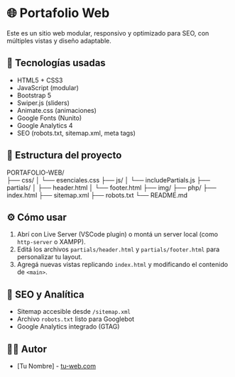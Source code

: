 # 🌐 Portafolio Web

Este es un sitio web modular, responsivo y optimizado para SEO, con múltiples vistas y diseño adaptable.

## 🚀 Tecnologías usadas

- HTML5 + CSS3
- JavaScript (modular)
- Bootstrap 5
- Swiper.js (sliders)
- Animate.css (animaciones)
- Google Fonts (Nunito)
- Google Analytics 4
- SEO (robots.txt, sitemap.xml, meta tags)

## 📁 Estructura del proyecto

PORTAFOLIO-WEB/  
                ├── css/ 
                │ └── esenciales.css 
                ├── js/ 
                │ └── includePartials.js 
                ├── partials/ 
                │ ├── header.html 
                │ └── footer.html 
                ├── img/ 
                ├── php/ 
                ├── index.html 
                ├── sitemap.xml 
                ├── robots.txt 
                └── README.md


## ⚙️ Cómo usar

1. Abrí con Live Server (VSCode plugin) o montá un server local (como `http-server` o XAMPP).
2. Editá los archivos `partials/header.html` y `partials/footer.html` para personalizar tu layout.
3. Agregá nuevas vistas replicando `index.html` y modificando el contenido de `<main>`.

## 📡 SEO y Analítica

- Sitemap accesible desde `/sitemap.xml`
- Archivo `robots.txt` listo para Googlebot
- Google Analytics integrado (GTAG)

## 🧑‍💻 Autor

- [Tu Nombre] - [tu-web.com](https://tu-web.com)

